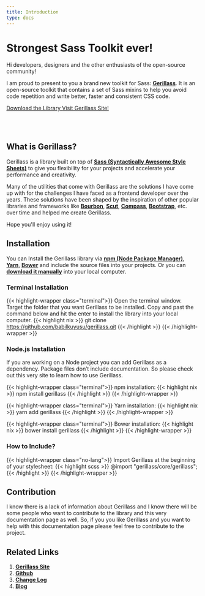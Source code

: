 ```yaml
---
title: Introduction
type: docs
---
```


# Strongest Sass Toolkit ever!

Hi developers, designers and the other enthusiasts of the open-source community! 

I am proud to present to you a brand new toolkit for Sass: [**Gerillass**](https://gerillass.com/). It is an open-source toolkit that contains a set of Sass mixins to help you avoid code repetition and write better, faster and consistent CSS code.

<div class="download-buttons btn-wrapper" style="margin-bottom: 80px;">
    <a class="btn small" href="https://github.com/babilkuyusu/gerillass" target="_blank">
        <ion-icon name="download-outline"></ion-icon>
        <span class="btn-text">Download the Library</span>
    </a>
    <a class="btn small" href="https://gerillass.com/" target="_blank">
        <ion-icon name="link-outline"></ion-icon>
        <span class="btn-text">Visit Gerillass Site!</span>
    </a>
</div>

## What is Gerillass?

Gerillass is a library built on top of [**Sass (Syntactically Awesome Style Sheets)**](https://sass-lang.com/) to give you flexibility for your projects and accelerate your performance and creativity.

Many of the utilities that come with Gerillass are the solutions I have come up with for the challenges I have faced as a frontend developer over the years. These solutions have been shaped by the inspiration of other popular libraries and frameworks like [**Bourbon**](https://www.bourbon.io/), [**Scut**](https://davidtheclark.github.io/scut/), [**Compass**](http://compass-style.org/), [**Bootstrap**](https://getbootstrap.com/), etc. over time and helped me create Gerillass.

Hope you'll enjoy using it!

## Installation

You can Install the Gerillass library via [**npm (Node Package Manager)**](https://www.npmjs.com/), [**Yarn**](https://yarnpkg.com/), [**Bower**](https://bower.io/) and include the source files into your projects. Or you can [**download it manually**](https://github.com/babilkuyusu/gerillass) into your local computer.

### Terminal Installation

{{< highlight-wrapper class="terminal">}}
Open the terminal window. Target the folder that you want Gerillass to be installed. Copy and past the command below and hit the enter to install the library into your local computer.
{{< highlight nix >}}
git clone https://github.com/babilkuyusu/gerillass.git
{{< /highlight >}}
{{< /highlight-wrapper >}}

### Node.js Installation

If you are working on a Node project you can add Gerillass as a dependency. Package files don’t include documentation. So please check out this very site to learn how to use Gerillass.

{{< highlight-wrapper class="terminal">}}
npm installation:
{{< highlight nix >}}
npm install gerillass
{{< /highlight >}}
{{< /highlight-wrapper >}}

{{< highlight-wrapper class="terminal">}}
Yarn installation:
{{< highlight nix >}}
yarn add gerillass
{{< /highlight >}}
{{< /highlight-wrapper >}}

{{< highlight-wrapper class="terminal">}}
Bower installation:
{{< highlight nix >}}
bower install gerillass
{{< /highlight >}}
{{< /highlight-wrapper >}}

### How to Include?

{{< highlight-wrapper class="no-lang">}}
Import Gerillass at the beginning of your stylesheet:
{{< highlight scss >}}
@import "gerillass/core/gerillass";
{{< /highlight >}}
{{< /highlight-wrapper >}}

## Contribution

I know there is a lack of information about Gerillass and I know there will be some people who want to contribute to the library and this very documentation page as well. So, if you you like Gerillass and you want to help with this documentation page please feel free to contribute to the project.

## Related Links

1. [**Gerillass Site**]()
2. [**Github**]()
3. [**Change Log**]()
4. [**Blog**]()